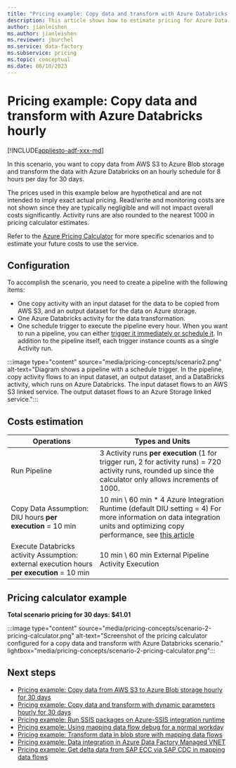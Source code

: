 ```yaml
---
title: "Pricing example: Copy data and transform with Azure Databricks hourly"
description: This article shows how to estimate pricing for Azure Data Factory to copy data and transform it with Azure Databricks every hour for 30 days.
author: jianleishen
ms.author: jianleishen
ms.reviewer: jburchel
ms.service: data-factory
ms.subservice: pricing
ms.topic: conceptual
ms.date: 08/10/2023
---
```


# Pricing example: Copy data and transform with Azure Databricks hourly

[!INCLUDE[appliesto-adf-xxx-md](includes/appliesto-adf-xxx-md.md)]

In this scenario, you want to copy data from AWS S3 to Azure Blob storage and transform the data with Azure Databricks on an hourly schedule for 8 hours per day for 30 days.

The prices used in this example below are hypothetical and are not intended to imply exact actual pricing.  Read/write and monitoring costs are not shown since they are typically negligible and will not impact overall costs significantly.  Activity runs are also rounded to the nearest 1000 in pricing calculator estimates.

Refer to the [Azure Pricing Calculator](https://azure.microsoft.com/pricing/calculator/) for more specific scenarios and to estimate your future costs to use the service.

## Configuration

To accomplish the scenario, you need to create a pipeline with the following items:

- One copy activity with an input dataset for the data to be copied from AWS S3, and an output dataset for the data on Azure storage.
- One Azure Databricks activity for the data transformation.
- One schedule trigger to execute the pipeline every hour. When you want to run a pipeline, you can either [trigger it immediately or schedule it](concepts-pipeline-execution-triggers.md). In addition to the pipeline itself, each trigger instance counts as a single Activity run.

:::image type="content" source="media/pricing-concepts/scenario2.png" alt-text="Diagram shows a pipeline with a schedule trigger. In the pipeline, copy activity flows to an input dataset, an output dataset, and a DataBricks activity, which runs on Azure Databricks. The input dataset flows to an AWS S3 linked service. The output dataset flows to an Azure Storage linked service.":::

## Costs estimation

| **Operations** | **Types and Units** |
| --- | --- |
| Run Pipeline | 3 Activity runs **per execution** (1 for trigger run, 2 for activity runs) = 720 activity runs, rounded up since the calculator only allows increments of 1000. |
| Copy Data Assumption: DIU hours **per execution** = 10 min | 10 min \ 60 min \* 4 Azure Integration Runtime (default DIU setting = 4) For more information on data integration units and optimizing copy performance, see [this article](copy-activity-performance.md) |
| Execute Databricks activity Assumption: external execution hours **per execution** = 10 min | 10 min \ 60 min External Pipeline Activity Execution |

## Pricing calculator example

**Total scenario pricing for 30 days: $41.01**

:::image type="content" source="media/pricing-concepts/scenario-2-pricing-calculator.png" alt-text="Screenshot of the pricing calculator configured for a copy data and transform with Azure Databricks scenario." lightbox="media/pricing-concepts/scenario-2-pricing-calculator.png":::

## Next steps

- [Pricing example: Copy data from AWS S3 to Azure Blob storage hourly for 30 days](pricing-examples-s3-to-blob.md)
- [Pricing example: Copy data and transform with dynamic parameters hourly for 30 days](pricing-examples-copy-transform-dynamic-parameters.md)
- [Pricing example: Run SSIS packages on Azure-SSIS integration runtime](pricing-examples-ssis-on-azure-ssis-integration-runtime.md)
- [Pricing example: Using mapping data flow debug for a normal workday](pricing-examples-mapping-data-flow-debug-workday.md)
- [Pricing example: Transform data in blob store with mapping data flows](pricing-examples-transform-mapping-data-flows.md)
- [Pricing example: Data integration in Azure Data Factory Managed VNET](pricing-examples-data-integration-managed-vnet.md)
- [Pricing example: Get delta data from SAP ECC via SAP CDC in mapping data flows](pricing-examples-get-delta-data-from-sap-ecc.md)